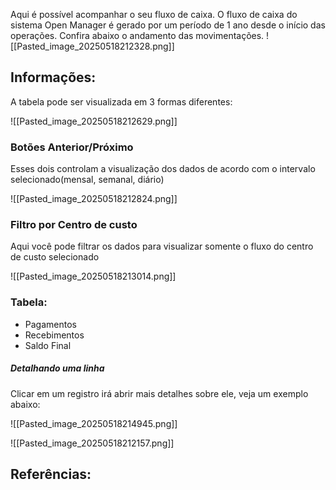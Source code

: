 Aqui é possível acompanhar o seu fluxo de caixa. O fluxo de caixa do sistema Open Manager é gerado por um período de 1 ano desde o início das operações. Confira abaixo o andamento das movimentações.
![[Pasted_image_20250518212328.png]]

## Informações:
A tabela pode ser visualizada em 3 formas diferentes:

![[Pasted_image_20250518212629.png]]

### Botões Anterior/Próximo
Esses dois controlam a visualização dos dados de acordo com o intervalo selecionado(mensal, semanal, diário)

![[Pasted_image_20250518212824.png]]


### Filtro por Centro de custo
Aqui você pode filtrar os dados para visualizar somente o fluxo do centro de custo selecionado

![[Pasted_image_20250518213014.png]]


### Tabela:
- Pagamentos
- Recebimentos
- Saldo Final

##### Detalhando uma linha
Clicar em um registro irá abrir mais detalhes sobre ele, veja um exemplo abaixo:

![[Pasted_image_20250518214945.png]]



![[Pasted_image_20250518212157.png]]



## Referências:
